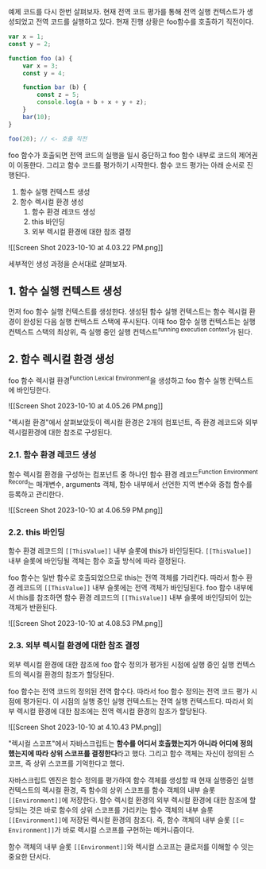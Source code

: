 예제 코드를 다시 한번 살펴보자. 현재 전역 코드 평가를 통해 전역 실행 컨텍스트가 생성되었고 전역 코드를 실행하고 있다. 현재 진행 상황은 foo함수를 호출하기 직전이다.
```javascript
var x = 1;
const y = 2;

function foo (a) {
	var x = 3;
	const y = 4;

	function bar (b) {
		const z = 5;
		console.log(a + b + x + y + z);
	}
	bar(10);
}

foo(20); // <- 호출 직전

```

foo 함수가 호출되면 전역 코드의 실행을 일시 중단하고 foo 함수 내부로 코드의 제어권이 이동한다. 그리고 함수 코드를 평가하기 시작한다. 함수 코드 평가는 아래 순서로 진행된다.

1. 함수 실행 컨텍스트 생성
2. 함수 렉시컬 환경 생성
	1. 함수 환경 레코드 생성
	2. this 바인딩
	3. 외부 렉시컬 환경에 대한 참조 결정

![[Screen Shot 2023-10-10 at 4.03.22 PM.png]]

세부적인 생성 과정을 순서대로 살펴보자.

## 1. 함수 실행 컨텍스트 생성
먼저 foo 함수 실행 컨텍스트를 생성한다. 생성된 함수 실행 컨텍스트는 함수 렉시컬 환경이 완성된 다음 실행 컨텍스트 스택에 푸시된다. 이때 foo 함수 실행 컨텍스트는 실행 컨텍스트 스택의 최상위, 즉 실행 중인 실행 컨텍스트<sup>running execution context</sup>가 된다.

## 2. 함수 렉시컬 환경 생성
foo 함수 렉시컬 환경<sup>Function Lexical Environment</sup>을 생성하고 foo 함수 실행 컨텍스트에 바인딩한다.

![[Screen Shot 2023-10-10 at 4.05.26 PM.png]]

"렉시컬 환경"에서 살펴보았듯이 렉시컬 환경은 2개의 컴포넌트, 즉 환경 레코드와 외부 렉시컬환경에 대한 참조로 구성된다.

### 2.1. 함수 환경 레코드 생성
함수 렉시컬 환경을 구성하는 컴포넌트 중 하나인 함수 환경 레코드<sup>Function Environment Record</sup>는 매개변수, arguments 객체, 함수 내부에서 선언한 지역 변수와 중첩 함수를 등록하고 관리한다.

![[Screen Shot 2023-10-10 at 4.06.59 PM.png]]

### 2.2. this 바인딩
함수 환경 레코드의 `[[ThisValue]]` 내부 슬롯에 this가 바인딩된다. `[[ThisValue]]` 내부 슬롯에 바인딩될 객체는 함수 호출 방식에 따라 결정된다.

foo 함수는 일반 함수로 호출되었으므로 this는 전역 객체를 가리킨다. 따라서 함수 환경 레코드의 `[[ThisValue]]` 내부 슬롯에는 전역 객체가 바인딩된다. foo 함수 내부에서 this를 참조하면 함수 환경 레코드의 `[[ThisValue]]` 내부 슬롯에 바인딩되어 있는 객체가 반환된다.

![[Screen Shot 2023-10-10 at 4.08.53 PM.png]]

### 2.3. 외부 렉시컬 환경에 대한 참조 결정
외부 렉시컬 환경에 대한 참조에 foo 함수 정의가 평가된 시점에 실행 중인 실행 컨텍스트의 렉시컬 환경의 참조가 할당된다.

foo 함수는 전역 코드의 정의된 전역 함수다. 따라서 foo 함수 정의는 전역 코드 평가 시점에 평가된다. 이 시점의 실행 중인 실행 컨텍스트는 전역 실행 컨텍스트다. 따라서 외부 렉시컬 환경에 대한 참조에는 전역 렉시컬 환경의 참조가 할당된다.

![[Screen Shot 2023-10-10 at 4.10.43 PM.png]]

"렉시컬 스코프"에서 자바스크립트는 **함수를 어디서 호출했는지가 아니라 어디에 정의했는지에 따라 상위 스코프를 결정한다**라고 했다. 그리고 함수 객체는 자신이 정의된 스코프, 즉 상위 스코프를 기억한다고 했다.

자바스크립트 엔진은 함수 정의를 평가하여 함수 객체를 생성할 때 현재 실행중인 실행 컨텍스트의 렉시컬 환경, 즉 함수의 상위 스코프를 함수 객체의 내부 슬롯 `[[Environment]]`에 저장한다. 함수 렉시컬 환경의 외부 렉시컬 환경에 대한 참조에 할당되는 것은 바로 함수의 상위 스코프를 가리키는 함수 객체의 내부 슬롯 `[[Environment]]`에 저장된 렉시컬 환경의 참조다. 즉, 함수 객체의 내부 슬롯 `[[ㄷEnvironment]]`가 바로 렉시컬 스코프를 구현하는 메커니즘이다.

함수 객체의 내부 슬롯 `[[Environment]]`와 렉시컬 스코프는 클로저를 이해할 수 잇는 중요한 단서다. 